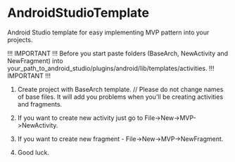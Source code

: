 # AndroidStudioTemplate
Android Studio template for easy implementing MVP pattern into your projects.

!!! IMPORTANT !!! Before you start paste folders (BaseArch, NewActivity and NewFragment) into your_path_to_android_studio/plugins/android/lib/templates/activities. !!! IMPORTANT !!!

1. Create project with BaseArch template. // Please do not change names of base files. It will add you problems when you'll be creating activities and fragments.

2. If you want to create new activity just go to File->New->MVP->NewActivity.

3. If you want to create new fragment - File->New->MVP->NewFragment.

4. Good luck.
